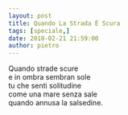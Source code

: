 ```yaml
---
layout: post
title: Quando La Strada È Scura
tags: [speciale,]
date: 2010-02-21 21:59:00
author: pietro
---
```

Quando strade scure<br/>e in ombra sembran sole<br/>tu che senti solitudine<br/>come una mare senza sale<br/>quando annusa la salsedine.
